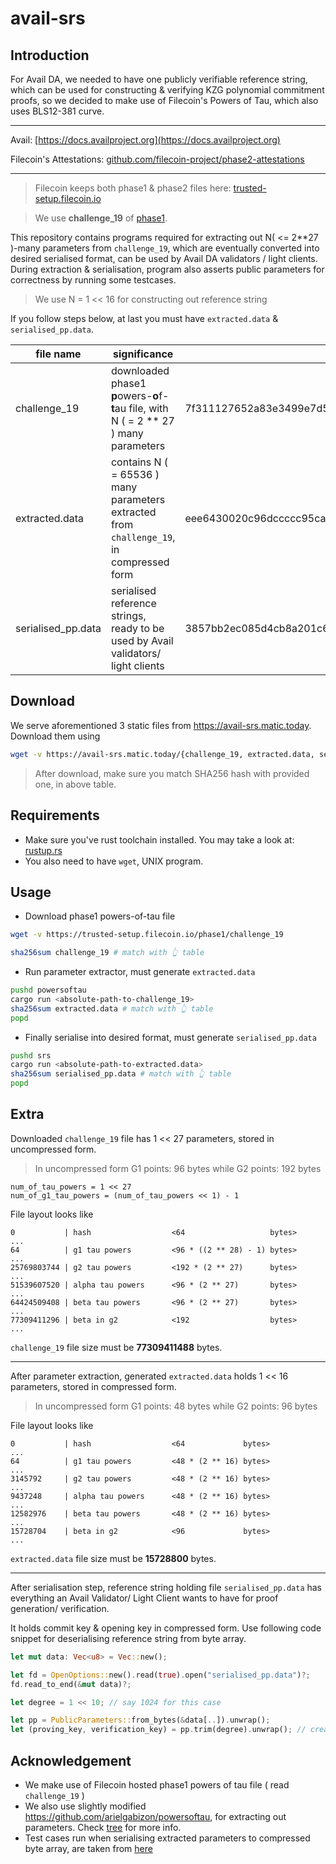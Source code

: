 # avail-srs

## Introduction

For Avail DA, we needed to have one publicly verifiable reference string, which can be used for constructing & verifying KZG polynomial commitment proofs, so we decided to make use of Filecoin's Powers of Tau, which also uses BLS12-381 curve.

---

Avail: [https://docs.availproject.org](https://docs.availproject.org)

Filecoin's Attestations: [github.com/filecoin-project/phase2-attestations](https://github.com/filecoin-project/phase2-attestations)

---

> Filecoin keeps both phase1 & phase2 files here: [trusted-setup.filecoin.io](https://trusted-setup.filecoin.io/)

> We use **challenge_19** of [phase1](https://trusted-setup.filecoin.io/phase1).

This repository contains programs required for extracting out N( <= 2**27 )-many parameters from `challenge_19`, which are eventually converted into desired serialised format, can be used by Avail DA validators / light clients. During extraction & serialisation, program also asserts public parameters for correctness by running some testcases. 

> We use N = 1 << 16 for constructing out reference string

If you follow steps below, at last you must have `extracted.data` & `serialised_pp.data`.

file name | significance | sha256
--- | --- | ---
challenge_19 | downloaded phase1 **p**owers-**o**f-**t**au file, with N ( = 2 ** 27 ) many parameters | 7f311127652a83e3499e7d5e6c9a3dd78f6cb4bd27ea9ce8c1af3818a97adc8f
extracted.data | contains N ( = 65536 ) many parameters extracted from `challenge_19`, in compressed form | eee6430020c96dccccc95ca7b433025e70b58359f400ddf06e4aba37a212afd6
serialised_pp.data | serialised reference strings, ready to be used by Avail validators/ light clients | 3857bb2ec085d4cb8a201c6e40a108870b817f539deadcc3e1e755138f715b10

## Download

We serve aforementioned 3 static files from https://avail-srs.matic.today. Download them using

```bash
wget -v https://avail-srs.matic.today/{challenge_19, extracted.data, serialised_pp.data}
```

> After download, make sure you match SHA256 hash with provided one, in above table.

## Requirements

- Make sure you've rust toolchain installed. You may take a look at: [rustup.rs](https://rustup.rs/)
- You also need to have `wget`, UNIX program.

## Usage

- Download phase1 powers-of-tau file

```bash
wget -v https://trusted-setup.filecoin.io/phase1/challenge_19

sha256sum challenge_19 # match with 👆 table
```

- Run parameter extractor, must generate `extracted.data`

```bash
pushd powersoftau
cargo run <absolute-path-to-challenge_19>
sha256sum extracted.data # match with 👆 table
popd
```

- Finally serialise into desired format, must generate `serialised_pp.data`

```bash
pushd srs
cargo run <absolute-path-to-extracted.data>
sha256sum serialised_pp.data # match with 👆 table
popd
```

## Extra

Downloaded `challenge_19` file has 1 << 27 parameters, stored in uncompressed form.

> In uncompressed form G1 points: 96 bytes while G2 points: 192 bytes

```python3
num_of_tau_powers = 1 << 27
num_of_g1_tau_powers = (num_of_tau_powers << 1) - 1
```

File layout looks like

```
0           | hash                  <64                   bytes>
...
64          | g1 tau powers         <96 * ((2 ** 28) - 1) bytes>
...
25769803744 | g2 tau powers         <192 * (2 ** 27)      bytes>
...
51539607520 | alpha tau powers      <96 * (2 ** 27)       bytes>
...
64424509408 | beta tau powers       <96 * (2 ** 27)       bytes>
...
77309411296 | beta in g2            <192                  bytes>
...
```

`challenge_19` file size must be **77309411488** bytes.

---

After parameter extraction, generated `extracted.data` holds 1 << 16 parameters, stored in compressed form.

> In uncompressed form G1 points: 48 bytes while G2 points: 96 bytes

File layout looks like

```
0           | hash                  <64             bytes>
...
64          | g1 tau powers         <48 * (2 ** 16) bytes>
...
3145792     | g2 tau powers         <48 * (2 ** 16) bytes>
...
9437248     | alpha tau powers      <48 * (2 ** 16) bytes>
...
12582976    | beta tau powers       <48 * (2 ** 16) bytes>
...
15728704    | beta in g2            <96             bytes>
...
```

`extracted.data` file size must be **15728800** bytes.

---

After serialisation step, reference string holding file `serialised_pp.data` has everything an Avail Validator/ Light Client wants to have for proof generation/ verification.

It holds commit key & opening key in compressed form. Use following code snippet for deserialising reference string from byte array.

```rust
let mut data: Vec<u8> = Vec::new();

let fd = OpenOptions::new().read(true).open("serialised_pp.data")?;
fd.read_to_end(&mut data)?;

let degree = 1 << 10; // say 1024 for this case

let pp = PublicParameters::from_bytes(&data[..]).unwrap();
let (proving_key, verification_key) = pp.trim(degree).unwrap(); // create/ verify proofs !
```

## Acknowledgement

- We make use of Filecoin hosted phase1 powers of tau file ( read `challenge_19` )
- We also use slightly modified https://github.com/arielgabizon/powersoftau, for extracting out parameters. Check [tree](./powersoftau) for more info.
- Test cases run when serialising extracted parameters to compressed byte array, are taken from [here](https://github.com/dusk-network/plonk/blob/36ee6cb1dd8973d7bccddcad688a8d7eec2fbb9f/src/commitment_scheme/kzg10/key.rs#L331-L465)
